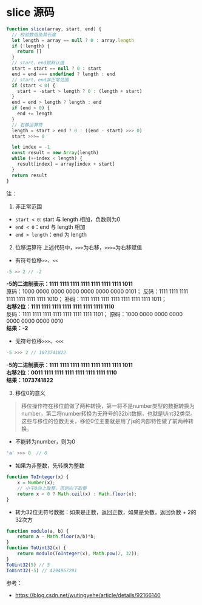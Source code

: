 # slice 源码
```javascript
function slice(array, start, end) {
  // 校验数组及其长度
  let length = array == null ? 0 : array.length
  if (!length) {
    return []
  }
  // start、end赋默认值
  start = start == null ? 0 : start
  end = end === undefined ? length : end
  // start、end非正常范围
  if (start < 0) {
    start = -start > length ? 0 : (length + start)
  }
  end = end > length ? length : end
  if (end < 0) {
    end += length
  }
  // 右移运算符
  length = start > end ? 0 : ((end - start) >>> 0)
  start >>>= 0

  let index = -1
  const result = new Array(length)
  while (++index < length) {
    result[index] = array[index + start]
  }
  return result
}
```
注：
1. 非正常范围
- `start < 0`: start 与 length 相加，负数则为0
- `end < 0`：end 与 length 相加
- `end > length`：end 为 length

2. 位移运算符
上述代码中，`>>>`为右移，`>>>=`为右移赋值
- 有符号位移`>>`、`<<`
```javascript
-5 >> 2 // -2
```
**-5的二进制表示：1111 1111 1111 1111 1111 1111 1111 1011**
<br>
原码：1000 0000 0000 0000 0000 0000 0000 0101；
反码：1111 1111 1111 1111 1111 1111 1111 1010；
补码：1111 1111 1111 1111 1111 1111 1111 1011；
<br>
**右移2位：1111 1111 1111 1111 1111 1111 1111 1110**
<br>
反码：1111 1111 1111 1111 1111 1111 1111 1101；
原码：1000 0000 0000 0000 0000 0000 0000 0010
<br>
**结果：-2**

- 无符号位移`>>>`、`<<<`
```javascript
-5 >>> 2 // 1073741822
```
**-5的二进制表示：1111 1111 1111 1111 1111 1111 1111 1011**
<br>
**右移2位：0011 1111 1111 1111 1111 1111 1111 1110**
<br>
**结果：1073741822**

3. 移位0的意义
>移位操作符在移位前做了两种转换，第一将不是number类型的数据转换为number，第二将number转换为无符号的32bit数据，也就是Uint32类型。这些与移位的位数无关，移位0位主要就是用了js的内部特性做了前两种转换。
- 不能转为number，则为0
```javascript
'a' >>> 0  // 0
```
- 如果为非整数，先转换为整数
```javascript
function ToInteger(x) {
    x = Number(x);
    // 小于0向上取整，否则向下取整
    return x < 0 ? Math.ceil(x) : Math.floor(x);
}
```
- 转为32位无符号数据：如果是正数，返回正数，如果是负数，返回负数 + 2的32次方
```javascript
function modulo(a, b) {
    return a - Math.floor(a/b)*b;
}
function ToUint32(x) {
    return modulo(ToInteger(x), Math.pow(2, 32));
}
ToUint32(5) // 5
ToUint32(-5) // 4294967291
```

参考：
- https://blog.csdn.net/wutingyehe/article/details/92166140